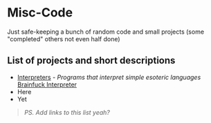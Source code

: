 # Misc-Code
Just safe-keeping a bunch of random code and small projects (some "completed" others not even half done)

## List of projects and short descriptions
* [Interpreters][interpreters-folder] - _Programs that interpret simple esoteric languages_
  [Brainfuck Interpreter][BF-interpreter]
* Here
* Yet

>_PS. Add links to this list yeah?_




[//]: # (Links to stuff, for easier future manipulation)

[interpreters-folder]: ./Interpreters/
[BF-interpreter]: <[interpreters-folder][]BF/>
